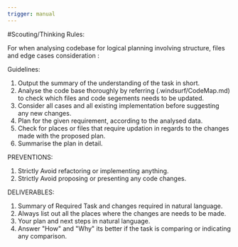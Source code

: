 ```yaml
---
trigger: manual
---
```


#Scouting/Thinking Rules:


For when analysing codebase for logical planning involving structure, files and edge cases consideration : 


Guidelines:
1. Output the summary of the understanding of the task in short.
2. Analyse the code base thoroughly by referring (.windsurf/CodeMap.md) to check which files and code segements needs to be updated.
3. Consider all cases and all existing implementation before suggesting any new changes.
4. Plan for the given requirement, according to the analysed data. 
5. Check for places or files that require updation in regards to the changes made with the proposed plan.
6. Summarise the plan in detail. 


PREVENTIONS: 
1. Strictly Avoid refactoring or implementing anything.
2. Strictly Avoid proposing or presenting any code changes.




DELIVERABLES:
1. Summary of Required Task and changes required in natural language.
2. Always list out all the places where the changes are needs to be made.
3. Your plan and next steps in natural language.
4. Answer "How" and "Why" its better if the task is comparing or indicating any comparison.